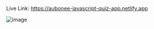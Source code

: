 
Live Link: https://aubonee-javascript-quiz-app.netlify.app

![image](https://github.com/aubonee/JavaScript_Quiz_App/assets/63685314/7e78f2e8-c758-4549-b21b-267c4f4df1b1)

